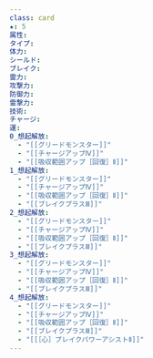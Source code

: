 ```yaml
---
class: card
★: 5
属性: 
タイプ: 
体力: 
シールド: 
ブレイク: 
霊力: 
攻撃力: 
防御力: 
霊撃力: 
技術: 
チャージ: 
運: 
0_想起解放:
  - "[[グリードモンスター]]"
  - "[[チャージアップⅣ]]"
  - "[[吸収範囲アップ［回復］Ⅱ]]"
1_想起解放:
  - "[[グリードモンスター]]"
  - "[[チャージアップⅣ]]"
  - "[[吸収範囲アップ［回復］Ⅱ]]"
  - "[[ブレイクプラスⅢ]]"
2_想起解放:
  - "[[グリードモンスター]]"
  - "[[チャージアップⅣ]]"
  - "[[吸収範囲アップ［回復］Ⅱ]]"
  - "[[ブレイクプラスⅢ]]"
3_想起解放:
  - "[[グリードモンスター]]"
  - "[[チャージアップⅣ]]"
  - "[[吸収範囲アップ［回復］Ⅱ]]"
  - "[[ブレイクプラスⅢ]]"
4_想起解放:
  - "[[グリードモンスター]]"
  - "[[チャージアップⅣ]]"
  - "[[吸収範囲アップ［回復］Ⅱ]]"
  - "[[ブレイクプラスⅢ]]"
  - "[[［心］ブレイクパワーアシストⅡ]]"
---
```

